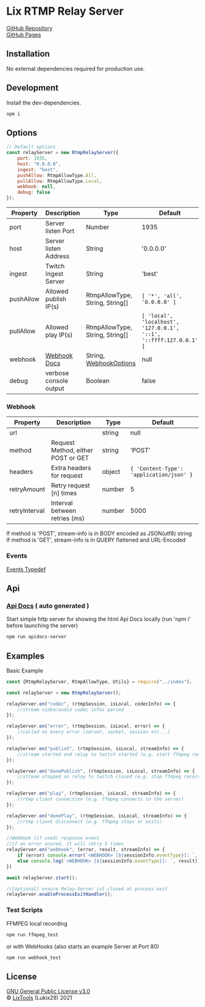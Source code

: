 # Lix RTMP Relay Server

[GitHub Repository](https://github.com/LixTools/rtmp-relay-server)
<br>
[GitHub Pages](https://lixtools.github.io/rtmp-relay-server/)

## Installation

No external dependencies required for production use.

## Development

Install the dev-dependencies.

```sh
npm i
```

## Options

```js
// Default options
const relayServer = new RtmpRelayServer({
    port: 1935,
    host: "0.0.0.0",
    ingest: "best",
    pushAllow: RtmpAllowType.All,
    pullAllow: RtmpAllowType.Local,
    webhook: null,
    debug: false
});
```

| Property       | Description                           | Type                                                                                                  | Default
| -------------  | ------------------------------------- | ----------------------------------------------------------------------------------------------------- | -------
| port           | Server listen Port                    | Number                                                                                                | 1935
| host           | Server listen Address                 | String                                                                                                | '0.0.0.0'
| ingest         | Twitch Ingest Server                  | String                                                                                                | 'best'
| pushAllow      | Allowed publish IP(s)                 | RtmpAllowType, String, String[]                                                                       | ```[ '*', 'all', '0.0.0.0' ]```
| pullAllow      | Allowed play IP(s)                    | RtmpAllowType, String, String[]                                                                       | ```[ 'local', 'localhost', '127.0.0.1', '::1', '::ffff:127.0.0.1' ]```
| webhook        | [Webhook Docs](#webhook)              | String, [WebhookOptions](https://lixtools.github.io/rtmp-relay-server/interfaces/WebhookOptions.html) | null
| debug          | verbose console output                | Boolean                                                                                               | false

### Webhook

| Property       | Description                           | Type                                                          | Default
| -------------  | ------------------------------------- | ------------------------------------------------------------- | -------
| url            |                                       | string                                                        | null
| method         | Request Method, either POST or GET    | string                                                        | 'POST'
| headers        | Extra headers for request             | object                                                        | ```{ 'Content-Type': 'application/json' }```
| retryAmount    | Retry request [n] times               | number                                                        | 5
| retryInterval  | Interval between retries (ms)         | number                                                        | 5000

If method is 'POST', stream-info is in BODY encoded as JSON(utf8) string<br>
If method is 'GET', stream-info is in QUERY flattened and URL-Encoded

### Events

[Events Typedef](https://lixtools.github.io/rtmp-relay-server/enums/RtmpRelayEvent.html)

## Api

### [Api Docs](https://lixtools.github.io/rtmp-relay-server/classes/RtmpRelayServer.html)  ( auto generated )

Start simple http server for showing the html Api Docs locally (run 'npm i' before launching the server)

```sh
npm run apidocs-server
```

## Examples

Basic Example

```js
const {RtmpRelayServer, RtmpAllowType, Utils} = require("../index");

const relayServer = new RtmpRelayServer();

relayServer.on("codec", (rtmpSession, isLocal, codecInfo) => {
    //stream video/audio codec infos parsed
});

relayServer.on("error", (rtmpSession, isLocal, error) => {
    //called on every error (server, socket, session etc...)
});

relayServer.on("publish", (rtmpSession, isLocal, streamInfo) => {
    //stream started and relay to twitch started (e.g. start ffmpeg recording here)
});

relayServer.on("donePublish", (rtmpSession, isLocal, streamInfo) => {
    //stream stopped an relay to twitch closed (e.g. stop ffmpeg recording manually)
});

relayServer.on("play", (rtmpSession, isLocal, streamInfo) => {
    //rtmp client connection (e.g. ffmpeg connects to the server)
});

relayServer.on("donePlay", (rtmpSession, isLocal, streamInfo) => {
    //rtmp client disconnect (e.g. ffmpeg stops or exits)
});

//WebHook (if used) response event 
//if an error ocured, it will retry 5 times
relayServer.on("webhook", (error, result, streamInfo) => {
    if (error) console.error(`<WEBHOOK> [${sessionInfo.eventType}]: `, error, streamInfo);
    else console.log(`<WEBHOOK> [${sessionInfo.eventType}]: `, result);
})

await relayServer.start();

//[optional] ensure Relay-Server ist closed at process exit
relayServer.enableProcessExitHandler();
```

### Test Scripts

FFMPEG local recording

```sh
npm run ffmpeg_test
```

or with WebHooks
(also starts an example Server at Port 80)

```sh
npm run webhook_test
```

## License

[GNU General Public License v3.0](LICENSE)<br>
© [LixTools](https://lix.tools) (Lukix29) 2021<br>